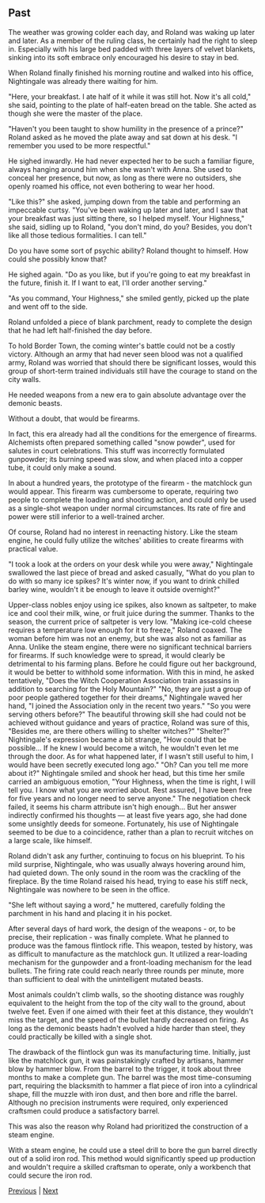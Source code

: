 ## Past
The weather was growing colder each day, and Roland was waking up later and later. As a member of the ruling class, he certainly had the right to sleep in. Especially with his large bed padded with three layers of velvet blankets, sinking into its soft embrace only encouraged his desire to stay in bed.

When Roland finally finished his morning routine and walked into his office, Nightingale was already there waiting for him.

"Here, your breakfast. I ate half of it while it was still hot. Now it's all cold," she said, pointing to the plate of half-eaten bread on the table. She acted as though she were the master of the place.

"Haven't you been taught to show humility in the presence of a prince?" Roland asked as he moved the plate away and sat down at his desk. "I remember you used to be more respectful."

He sighed inwardly. He had never expected her to be such a familiar figure, always hanging around him when she wasn't with Anna. She used to conceal her presence, but now, as long as there were no outsiders, she openly roamed his office, not even bothering to wear her hood.

"Like this?" she asked, jumping down from the table and performing an impeccable curtsy. "You've been waking up later and later, and I saw that your breakfast was just sitting there, so I helped myself. Your Highness," she said, sidling up to Roland, "you don't mind, do you? Besides, you don't like all those tedious formalities. I can tell."

Do you have some sort of psychic ability? Roland thought to himself. How could she possibly know that?

He sighed again. "Do as you like, but if you're going to eat my breakfast in the future, finish it. If I want to eat, I'll order another serving."

"As you command, Your Highness," she smiled gently, picked up the plate and went off to the side.

Roland unfolded a piece of blank parchment, ready to complete the design that he had left half-finished the day before.

To hold Border Town, the coming winter's battle could not be a costly victory. Although an army that had never seen blood was not a qualified army, Roland was worried that should there be significant losses, would this group of short-term trained individuals still have the courage to stand on the city walls.

He needed weapons from a new era to gain absolute advantage over the demonic beasts.

Without a doubt, that would be firearms.

In fact, this era already had all the conditions for the emergence of firearms. Alchemists often prepared something called "snow powder", used for salutes in court celebrations. This stuff was incorrectly formulated gunpowder; its burning speed was slow, and when placed into a copper tube, it could only make a sound.

In about a hundred years, the prototype of the firearm - the matchlock gun would appear. This firearm was cumbersome to operate, requiring two people to complete the loading and shooting action, and could only be used as a single-shot weapon under normal circumstances. Its rate of fire and power were still inferior to a well-trained archer.

Of course, Roland had no interest in reenacting history. Like the steam engine, he could fully utilize the witches' abilities to create firearms with practical value.

"I took a look at the orders on your desk while you were away," Nightingale swallowed the last piece of bread and asked casually, "What do you plan to do with so many ice spikes? It's winter now, if you want to drink chilled barley wine, wouldn't it be enough to leave it outside overnight?"

Upper-class nobles enjoy using ice spikes, also known as saltpeter, to make ice and cool their milk, wine, or fruit juice during the summer. Thanks to the season, the current price of saltpeter is very low.
"Making ice-cold cheese requires a temperature low enough for it to freeze," Roland coaxed. 
The woman before him was not an enemy, but she was also not as familiar as Anna. Unlike the steam engine, there were no significant technical barriers for firearms. If such knowledge were to spread, it would clearly be detrimental to his farming plans. Before he could figure out her background, it would be better to withhold some information. With this in mind, he asked tentatively, "Does the Witch Cooperation Association train assassins in addition to searching for the Holy Mountain?"
"No, they are just a group of poor people gathered together for their dreams," Nightingale waved her hand, "I joined the Association only in the recent two years."
"So you were serving others before?" The beautiful throwing skill she had could not be achieved without guidance and years of practice, Roland was sure of this, "Besides me, are there others willing to shelter witches?"
"Shelter?" Nightingale's expression became a bit strange, "How could that be possible... If he knew I would become a witch, he wouldn't even let me through the door. As for what happened later, if I wasn't still useful to him, I would have been secretly executed long ago."
"Oh? Can you tell me more about it?" 
Nightingale smiled and shook her head, but this time her smile carried an ambiguous emotion, "Your Highness, when the time is right, I will tell you. I know what you are worried about. Rest assured, I have been free for five years and no longer need to serve anyone."
The negotiation check failed, it seems his charm attribute isn't high enough... But her answer indirectly confirmed his thoughts — at least five years ago, she had done some unsightly deeds for someone. Fortunately, his use of Nightingale seemed to be due to a coincidence, rather than a plan to recruit witches on a large scale, like himself.

Roland didn't ask any further, continuing to focus on his blueprint. To his mild surprise, Nightingale, who was usually always hovering around him, had quieted down. The only sound in the room was the crackling of the fireplace. By the time Roland raised his head, trying to ease his stiff neck, Nightingale was nowhere to be seen in the office. 

"She left without saying a word," he muttered, carefully folding the parchment in his hand and placing it in his pocket. 

After several days of hard work, the design of the weapons - or, to be precise, their replication - was finally complete. What he planned to produce was the famous flintlock rifle. This weapon, tested by history, was as difficult to manufacture as the matchlock gun. It utilized a rear-loading mechanism for the gunpowder and a front-loading mechanism for the lead bullets. The firing rate could reach nearly three rounds per minute, more than sufficient to deal with the unintelligent mutated beasts. 

Most animals couldn't climb walls, so the shooting distance was roughly equivalent to the height from the top of the city wall to the ground, about twelve feet. Even if one aimed with their feet at this distance, they wouldn't miss the target, and the speed of the bullet hardly decreased on firing. As long as the demonic beasts hadn't evolved a hide harder than steel, they could practically be killed with a single shot. 

The drawback of the flintlock gun was its manufacturing time. Initially, just like the matchlock gun, it was painstakingly crafted by artisans, hammer blow by hammer blow. From the barrel to the trigger, it took about three months to make a complete gun. The barrel was the most time-consuming part, requiring the blacksmith to hammer a flat piece of iron into a cylindrical shape, fill the muzzle with iron dust, and then bore and rifle the barrel. Although no precision instruments were required, only experienced craftsmen could produce a satisfactory barrel. 

This was also the reason why Roland had prioritized the construction of a steam engine. 

With a steam engine, he could use a steel drill to bore the gun barrel directly out of a solid iron rod. This method would significantly speed up production and wouldn't require a skilled craftsman to operate, only a workbench that could secure the iron rod.



[Previous](CH0026.md) | [Next](CH0028.md)
